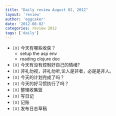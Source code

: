```yaml
---
title: "Daily review August 02, 2012" 
layout: 'review'
author: 'eggcaker'
date: '2012-08-02'
categories: review 2012
tags: ['daily']
---
```



  * `[X]` 今天有哪些收获？ 
    * setup the asp env 
    * reading clojure doc 
  * `[X]` 今天有没有控制好自己的情绪? 
  * `[X]` 非礼勿视，非礼勿听,论人是非者，必是是非人。 
  * `[X]` 今天的计划完成了吗？ 
  * `[X]` 今天的好习惯执行了吗？ 
  * `[X]` 整理收集篮 
  * `[X]` 写日记 
  * `[X]` 记账 
  * `[X]` 发布日志草稿 

